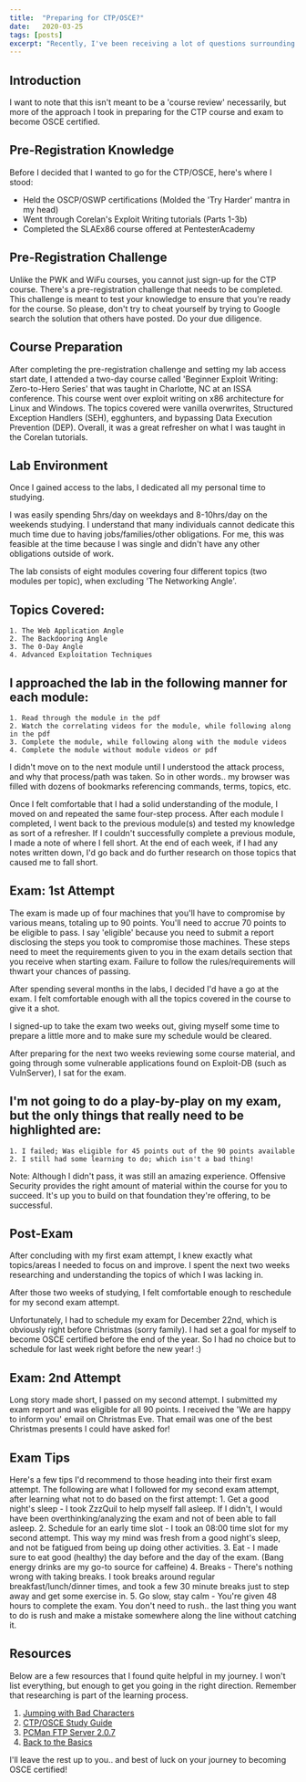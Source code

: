```yaml
---
title:  "Preparing for CTP/OSCE?"
date:   2020-03-25
tags: [posts]
excerpt: "Recently, I've been receiving a lot of questions surrounding the CTP course, and my goal is to answer as many of those questions/tips within this blog."
---
```

Introduction
---
I want to note that this isn't meant to be a 'course review' necessarily, but more of the approach I took in preparing for the CTP course and exam to become OSCE certified.

Pre-Registration Knowledge
---
Before I decided that I wanted to go for the CTP/OSCE, here's where I stood:
- Held the OSCP/OSWP certifications (Molded the 'Try Harder' mantra in my head)
- Went through Corelan's Exploit Writing tutorials (Parts 1-3b)
- Completed the SLAEx86 course offered at PentesterAcademy

Pre-Registration Challenge
---
Unlike the PWK and WiFu courses, you cannot just sign-up for the CTP course. There's a pre-registration challenge that needs to be completed. This challenge is meant to test your knowledge to ensure that you're ready for the course. So please, don't try to cheat yourself by trying to Google search the solution that others have posted. Do your due diligence.

Course Preparation
---
After completing the pre-registration challenge and setting my lab access start date, I attended a two-day course called 'Beginner Exploit Writing: Zero-to-Hero Series' that was taught in Charlotte, NC at an ISSA conference. This course went over exploit writing on x86 architecture for Linux and Windows. The topics covered were vanilla overwrites, Structured Exception Handlers (SEH), egghunters, and bypassing Data Execution Prevention (DEP). Overall, it was a great refresher on what I was taught in the Corelan tutorials.

Lab Environment
---
Once I gained access to the labs, I dedicated all my personal time to studying. 

I was easily spending 5hrs/day on weekdays and 8-10hrs/day on the weekends studying. I understand that many individuals cannot dedicate this much time due to having jobs/families/other obligations. For me, this was feasible at the time because I was single and didn't have any other obligations outside of work.

The lab consists of eight modules covering four different topics (two modules per topic), when excluding 'The Networking Angle'.

Topics Covered:
---
    1. The Web Application Angle
    2. The Backdooring Angle
    3. The 0-Day Angle
    4. Advanced Exploitation Techniques 

I approached the lab in the following manner for each module:
---
	1. Read through the module in the pdf
	2. Watch the correlating videos for the module, while following along in the pdf
	3. Complete the module, while following along with the module videos
	4. Complete the module without module videos or pdf

I didn't move on to the next module until I understood the attack process, and why that process/path was taken. So in other words.. my browser was filled with dozens of bookmarks referencing commands, terms, topics, etc.

Once I felt comfortable that I had a solid understanding of the module, I moved on and repeated the same four-step process. After each module I completed, I went back to the previous module(s) and tested my knowledge as sort of a refresher. If I couldn't successfully complete a previous module, I made a note of where I fell short. At the end of each week, if I had any notes written down, I'd go back and do further research on those topics that caused me to fall short.

Exam: 1st Attempt
---
The exam is made up of four machines that you'll have to compromise by various means, totaling up to 90 points. You'll need to accrue 70 points to be eligible to pass. I say 'eligible' because you need to submit a report disclosing the steps you took to compromise those machines. These steps need to meet the requirements given to you in the exam details section that you receive when starting exam. Failure to follow the rules/requirements will thwart your chances of passing.

After spending several months in the labs, I decided I'd have a go at the exam. I felt comfortable enough with all the topics covered in the course to give it a shot.

I signed-up to take the exam two weeks out, giving myself some time to prepare a little more and to make sure my schedule would be cleared.

After preparing for the next two weeks reviewing some course material, and going through some vulnerable applications found on Exploit-DB (such as VulnServer), I sat for the exam.

I'm not going to do a play-by-play on my exam, but the only things that really need to be highlighted are:
---
	1. I failed; Was eligible for 45 points out of the 90 points available
	2. I still had some learning to do; which isn't a bad thing!

Note: Although I didn't pass, it was still an amazing experience. Offensive Security provides the right amount of material within the course for you to succeed. It's up you to build on that foundation they're offering, to be successful.

Post-Exam
---
After concluding with my first exam attempt, I knew exactly what topics/areas I needed to focus on and improve. I spent the next two weeks researching and understanding the topics of which I was lacking in.

After those two weeks of studying, I felt comfortable enough to reschedule for my second exam attempt.

Unfortunately, I had to schedule my exam for December 22nd, which is obviously right before Christmas (sorry family). I had set a goal for myself to become OSCE certified before the end of the year. So I had no choice but to schedule for last week right before the new year! :)

Exam: 2nd Attempt
---
Long story made short, I passed on my second attempt. I submitted my exam report and was eligible for all 90 points. I received the 'We are happy to inform you' email on Christmas Eve. That email was one of the best Christmas presents I could have asked for!

Exam Tips
---
Here's a few tips I'd recommend to those heading into their first exam attempt. The following are what I followed for my second exam attempt, after learning what not to do based on the first attempt:
	1. Get a good night's sleep - I took ZzzQuil to help myself fall asleep. If I didn't, I would have been overthinking/analyzing the exam and not of been able to fall asleep.
	2. Schedule for an early time slot - I took an 08:00 time slot for my second attempt. This way my mind was fresh from a good night's sleep, and not be fatigued from being up doing other activities.
	3. Eat - I made sure to eat good (healthy) the day before and the day of the exam. (Bang energy drinks are my go-to source for caffeine)
	4. Breaks - There's nothing wrong with taking breaks. I took breaks around regular breakfast/lunch/dinner times, and took a few 30 minute breaks just to step away and get some exercise in.
	5. Go slow, stay calm - You're given 48 hours to complete the exam. You don't need to rush.. the last thing you want to do is rush and make a mistake somewhere along the line without catching it.

Resources
---
Below are a few resources that I found quite helpful in my journey. I won't list everything, but enough to get you going in the right direction. Remember that researching is part of the learning process. 

1. [Jumping with Bad Characters](https://buffered.io/posts/jumping-with-bad-chars/)
2. [CTP/OSCE Study Guide](https://tulpa-security.com/2017/07/18/288/amp)
3. [PCMan FTP Server 2.0.7](https://www.exploit-db.com/exploits/37731)
4. [Back to the Basics](https://www.securitysift.com/windows-exploit-development-part-1-basics/)

I'll leave the rest up to you.. and best of luck on your journey to becoming OSCE certified! 